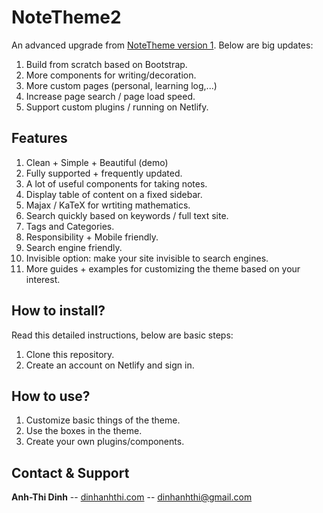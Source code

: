 # NoteTheme2

An advanced upgrade from [NoteTheme version 1](https://github.com/dinhanhthi/notetheme). Below are big updates:

1. Build from scratch based on Bootstrap.
2. More components for writing/decoration.
3. More custom pages (personal, learning log,...)
4. Increase page search / page load speed.
5. Support custom plugins / running on Netlify.

## Features

1. Clean + Simple + Beautiful (demo)
2. Fully supported + frequently updated.
3. A lot of useful components for taking notes.
4. Display table of content on a fixed sidebar.
5. Majax / KaTeX for wrtiting mathematics.
6. Search quickly based on keywords / full text site.
7. Tags and Categories.
8. Responsibility + Mobile friendly.
9. Search engine friendly.
10. Invisible option: make your site invisible to search engines.
11. More guides + examples for customizing the theme based on your interest.

## How to install?

Read this detailed instructions, below are basic steps:

1. Clone this repository.
2. Create an account on Netlify and sign in.

## How to use?

1. Customize basic things of the theme.
2. Use the boxes in the theme.
3. Create your own plugins/components.

## Contact & Support

**Anh-Thi Dinh** -- [dinhanhthi.com](https://dinhanhthi.com) -- [dinhanhthi@gmail.com](mailto:dinhanhthi@gmail.com)
